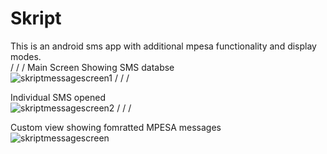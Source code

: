 # Skript

This is an android sms app with additional mpesa functionality and display modes.<br>
/
/
/
Main Screen Showing SMS databse<br>
![skriptmessagescreen1](https://user-images.githubusercontent.com/63499020/160075651-4da8b95a-c0da-4353-8150-73989b178dda.jpg)
/
/
/

Individual SMS opened<br>
![skriptmessagescreen2](https://user-images.githubusercontent.com/63499020/160075705-c7593a5a-cd9b-401f-9cf1-4b629f7b0357.jpg)
/
/
/


Custom view showing fomratted MPESA messages<br>
![skriptmessagescreen](https://user-images.githubusercontent.com/63499020/160075729-87859e4e-a1aa-4894-9f95-5967ccaad272.jpg)
